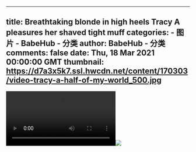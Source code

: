 
---
title: Breathtaking blonde in high heels Tracy A pleasures her shaved tight muff
categories: 
    - 图片
    - BabeHub - 分类
author: BabeHub - 分类
comments: false
date: Thu, 18 Mar 2021 00:00:00 GMT
thumbnail: https://d7a3x5k7.ssl.hwcdn.net/content/170303/video-tracy-a-half-of-my-world_500.jpg
---

<div>   
<video controls loop preload="auto"><source src="https://m2y2a5x7.ssl.hwcdn.net/content/170303/video-tracy-a-half-of-my-world.mp4" type="video/mp4"></video><img src="https://d7a3x5k7.ssl.hwcdn.net/content/170303/video-tracy-a-half-of-my-world_500.jpg" referrerpolicy="no-referrer">  
</div>
            